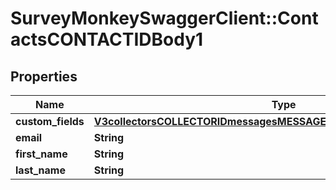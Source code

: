 # SurveyMonkeySwaggerClient::ContactsCONTACTIDBody1

## Properties
Name | Type | Description | Notes
------------ | ------------- | ------------- | -------------
**custom_fields** | [**V3collectorsCOLLECTORIDmessagesMESSAGEIDrecipientsbulkCustomFields**](V3collectorsCOLLECTORIDmessagesMESSAGEIDrecipientsbulkCustomFields.md) |  | [optional] 
**email** | **String** |  | [optional] 
**first_name** | **String** |  | [optional] 
**last_name** | **String** |  | [optional] 


